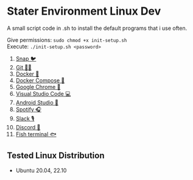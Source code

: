 # Stater Environment Linux Dev
A small script code in .sh to install the default programs that i use often.

Give permissions: `sudo chmod +x init-setup.sh`  
Execute: `./init-setup.sh <password>`
1. [Snap 🐦](https://snapcraft.io/docs/installing-snap-on-ubuntu)
2. [Git 👨‍💻](https://git-scm.com/)
3. [Docker 🐳](https://www.docker.com/)
4. [Docker Compose 🐳](https://docs.docker.com/compose/)
5. [Google Chrome 🔎](https://www.google.com/intl/es/chrome/?brand=YTUH&gclid=Cj0KCQjw_7KXBhCoARIsAPdPTfgwWCrhGi51XzOTteYA2WEGwQKSe44Qd1Xd0TwE4EKAQ7ZmZ1WUiZ4aAmx_EALw_wcB&gclsrc=aw.ds)
6. [Visual Studio Code 💻](https://code.visualstudio.com/)
7. [Android Studio 📱](https://developer.android.com/studio?hl=es-419&gclid=Cj0KCQjw_7KXBhCoARIsAPdPTfjn_-ZwRMmDmv-MpvEYjZ5YkOECYQuR2JBV-MRVr0QPKTkLzxffGLEaAoUeEALw_wcB&gclsrc=aw.ds)
8. [Spotify 🎧](https://www.spotify.com/)
10. [Slack 🎙](https://slack.com/)
11. [Discord 💬](https://discord.com/)
12. [Fish terminal 🐟](https://fishshell.com/)

## Tested Linux Distribution

- Ubuntu 20.04, 22.10
